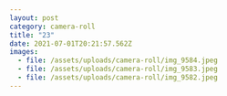 ```yaml
---
layout: post
category: camera-roll
title: "23"
date: 2021-07-01T20:21:57.562Z
images:
  - file: /assets/uploads/camera-roll/img_9584.jpeg
  - file: /assets/uploads/camera-roll/img_9583.jpeg
  - file: /assets/uploads/camera-roll/img_9582.jpeg
---
```

